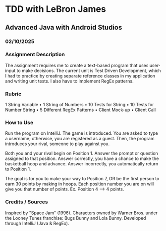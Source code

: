 # TDD with LeBron James
## Advanced Java with Android Studios
### 02/10/2025
### Assignment Description
The assignment requires me to create a text-based program that uses user-input to make decisions. The current unit is Test Driven Development, which I had to practice by creating separate reference classes in my application and writing unit tests. I also have to implement RegEx patterns.

### Rubric
1 String Variable • 1 String of Numbers • 10 Tests for String • 10 Tests for Number String • 5 Different RegEx Patterns • Client Mock-up • Client Call

### How to Use
Run the program on IntelliJ.
The game is introduced. You are asked to type a username; otherwise, you are registered as a guest.
Then, the program introduces your rival, someone to play against you. 

Both you and your rival begin on Position 1. 
Answer the prompt or question assigned to that position.
Answer correctly, you have a chance to make the basketball hoop and advance.
Answer incorrectly, you automatically return to Position 1.

The goal is for you to make your way to Position 7, OR be the first person to earn 30 points by making in hoops.
Each position number you are on will give you that number of points. Ex. Position 4 --> 4 points.

### Credits / Sources
Inspired by "Space Jam" (1996).
Characters owned by Warner Bros. under the Looney Tunes franchise: Bugs Bunny and Lola Bunny.
Developed through IntelliJ (Java & RegEx).
